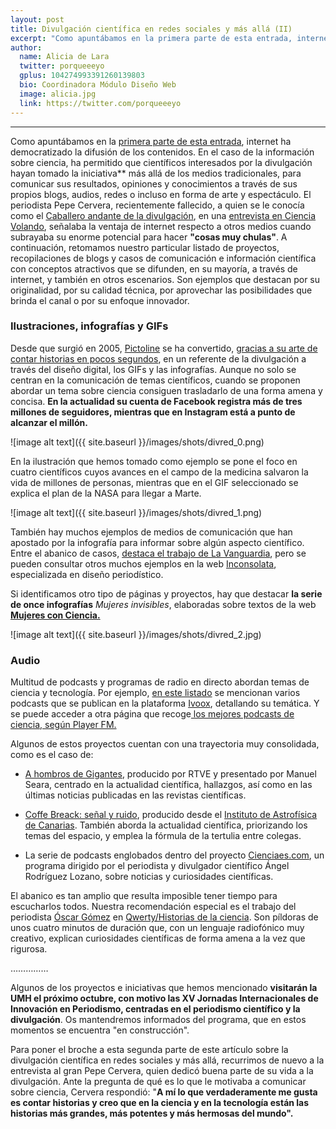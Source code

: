 ```yaml
---
layout: post
title: Divulgación científica en redes sociales y más allá (II)
excerpt: "Como apuntábamos en la primera parte de esta entrada, internet ha democratizado la difusión de los contenidos. En el caso de la información sobre ciencia, ha permitido que científicos interesados por la divulgación hayan tomado la iniciativa más allá de los medios tradicionales, para comunicar sus resultados, opiniones y conocimientos a través de sus propios blogs, audios, redes o incluso en forma de arte y espectáculo. El periodista Pepe Cervera, recientemente fallecido, a quien se le conocía como el Caballero andante de la divulgación, en una entrevista en Ciencia Volando, señalaba la ventaja de internet respecto a otros medios cuando subrayaba su enorme potencial para hacer 'cosas muy chulas'. A continuación, retomamos nuestro particular listado de proyectos, recopilaciones de blogs y casos de comunicación e información científica con conceptos atractivos que se difunden, en su mayoría, a través de internet, y también en otros escenarios. Son ejemplos que destacan por su originalidad, por su calidad técnica, por aprovechar las posibilidades que brinda el canal o por su enfoque innovador."
author:
  name: Alicia de Lara
  twitter: porqueeeyo
  gplus: 104274993391260139803 
  bio: Coordinadora Módulo Diseño Web
  image: alicia.jpg
  link: https://twitter.com/porqueeeyo
---
```

****

Como apuntábamos en la [primera parte de esta entrada](http://mip.umh.es/blog/2019/02/05/divulgacion-cientifica-redes-sociales-1/), internet ha democratizado la difusión de los contenidos. En el caso de la información sobre ciencia, ha permitido que científicos interesados por la divulgación hayan tomado la iniciativa** más allá de los medios tradicionales, para comunicar sus resultados, opiniones y conocimientos a través de sus propios blogs, audios, redes o incluso en forma de arte y espectáculo. El periodista Pepe Cervera, recientemente fallecido, a quien se le conocía como el [Caballero andante de la divulgación](https://www.vozpopuli.com/altavoz/next/ultimo-caballero-andante-divulgacion_0_1177683657.html), en una [entrevista en Ciencia Volando](https://www.ivoox.com/ciencia-volando-2-x-vii-divulgacion-con-audios-mp3_rf_22970848_1.html), señalaba la ventaja de internet respecto a otros medios cuando subrayaba su enorme potencial para hacer **"cosas muy chulas"**. A continuación, retomamos nuestro particular listado de proyectos, recopilaciones de blogs y casos de comunicación e información científica con conceptos atractivos que se difunden, en su mayoría, a través de internet, y también en otros escenarios. Son ejemplos que destacan por su originalidad, por su calidad técnica, por aprovechar las posibilidades que brinda el canal o por su enfoque innovador. 

### Ilustraciones, infografías y GIFs

Desde que surgió en 2005, [Pictoline](http://pictoline.com/) se ha convertido, [gracias a su arte de contar historias en pocos segundos](https://verne.elpais.com/verne/2016/11/30/mexico/1480539582_291580.html), en un referente de la divulgación a través del diseño digital, los GIFs y las infografías.  Aunque no solo se centran en la comunicación de temas científicos, cuando se proponen abordar un tema sobre ciencia consiguen trasladarlo de una forma amena y concisa. **En la actualidad su cuenta de Facebook registra más de tres millones de seguidores, mientras que en Instagram está a punto de alcanzar el millón.**

![image alt text]({{ site.baseurl }}/images/shots/divred_0.png)

En la ilustración que hemos tomado como ejemplo se pone el foco en cuatro científicos cuyos avances en el campo de la medicina salvaron la vida de millones de personas, mientras que en el GIF seleccionado se explica el plan de la NASA para llegar a Marte. 

![image alt text]({{ site.baseurl }}/images/shots/divred_1.png)

También hay muchos ejemplos de medios de comunicación que han apostado por la infografía para informar sobre algún aspecto científico. Entre el abanico de casos, [destaca el trabajo de La Vanguardia](https://www.lavanguardia.com/vida/20181118/453000273332/la-vanguardia-premio-nh-infografias.html), pero se pueden consultar otros muchos ejemplos en la web [Inconsolata](https://inconsolata.com/), especializada en diseño periodístico. 

Si identificamos otro tipo de páginas y proyectos, hay que destacar **la serie de once infografías** _Mujeres invisibles_, elaboradas sobre textos de la web **[Mujeres con Ciencia.](https://mujeresconciencia.com/2018/05/23/infografias-mujeres-invisibles/)**

![image alt text]({{ site.baseurl }}/images/shots/divred_2.jpg)

### Audio

Multitud de podcasts y programas de radio en directo abordan temas de ciencia y tecnología. Por ejemplo, [en este listado](https://socialmediaeninvestigacion.com/podcast-comunicacion-cientifica/) se mencionan varios podcasts que se publican en la plataforma [Ivoox](https://www.ivoox.com/), detallando su temática. Y se puede acceder a otra página que recoge[ los mejores podcasts de ciencia, según Player FM.](https://player.fm/es/featured/science)

Algunos de estos proyectos cuentan con una trayectoria muy consolidada, como es el caso de:

* [A hombros de Gigantes](http://www.rtve.es/alacarta/audios/a-hombros-de-gigantes/), producido por RTVE y presentado por Manuel Seara, centrado en la actualidad científica, hallazgos, así como en las últimas noticias publicadas en las revistas científicas. 

* [Coffe Breack: señal y ruido](http://vivaldi.ll.iac.es/proyecto/coffeebreak/), producido desde el [Instituto de Astrofísica de Canarias](http://www.iac.es/). También aborda la actualidad científica, priorizando los temas del espacio, y emplea la fórmula de la tertulia entre colegas.

* La serie de podcasts englobados dentro del proyecto [Cienciaes.com](http://cienciaes.com/vanguardia/2018/03/14/), un programa dirigido por el periodista y divulgador científico Ángel Rodríguez Lozano, sobre noticias y curiosidades científicas.

El abanico es tan amplio que resulta imposible tener tiempo para escucharlos todos. Nuestra recomendación especial es el trabajo del periodista [Óscar Gómez](https://twitter.com/oscar_gomez?lang=es) en [Qwerty/Historias de la ciencia](https://www.ivoox.com/podcast-qwerty-historias-ciencia_sq_f1311470_1.html). Son píldoras de unos cuatro minutos de duración que, con un lenguaje radiofónico muy creativo, explican curiosidades científicas de forma amena a la vez que rigurosa. 

……………

Algunos de los proyectos e iniciativas que hemos mencionado **visitarán la UMH el próximo octubre, con motivo las XV Jornadas Internacionales de Innovación en Periodismo, centradas en el periodismo científico y la divulgación**. Os mantendremos informados del programa, que en estos momentos se encuentra "en construcción". 

Para poner el broche a esta segunda parte de este artículo sobre la divulgación científica en redes sociales y más allá, recurrimos de nuevo a la entrevista al gran Pepe Cervera, quien dedicó buena parte de su vida a la divulgación. Ante la pregunta de qué es lo que le motivaba a comunicar sobre ciencia, Cervera respondió: "**A mí lo que verdaderamente me gusta es contar historias y creo que en la ciencia y en la tecnología están las historias más grandes, más potentes y más hermosas del mundo".**

